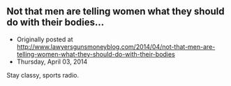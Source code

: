 ## Not that men are telling women what they should do with their bodies…

 * Originally posted at http://www.lawyersgunsmoneyblog.com/2014/04/not-that-men-are-telling-women-what-they-should-do-with-their-bodies
 * Thursday, April 03, 2014

Stay classy, sports radio.